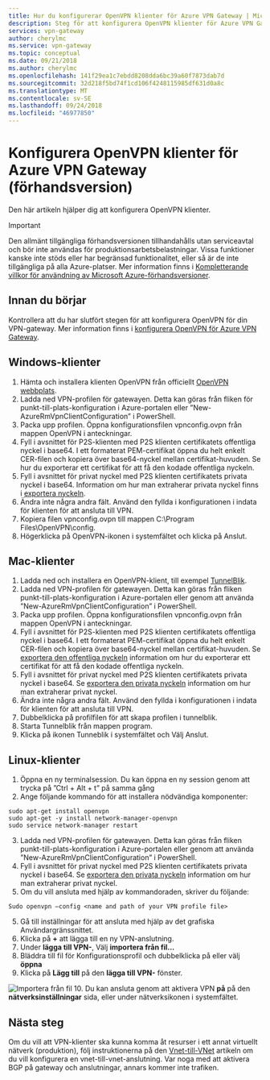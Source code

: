 ```yaml
---
title: Hur du konfigurerar OpenVPN klienter för Azure VPN Gateway | Microsoft Docs
description: Steg för att konfigurera OpenVPN klienter för Azure VPN Gateway
services: vpn-gateway
author: cherylmc
ms.service: vpn-gateway
ms.topic: conceptual
ms.date: 09/21/2018
ms.author: cherylmc
ms.openlocfilehash: 141f29ea1c7ebdd8208dda6bc39a60f7873dab7d
ms.sourcegitcommit: 32d218f5bd74f1cd106f4248115985df631d0a8c
ms.translationtype: MT
ms.contentlocale: sv-SE
ms.lasthandoff: 09/24/2018
ms.locfileid: "46977850"
---
```

# <a name="configure-openvpn-clients-for-azure-vpn-gateway-preview"></a>Konfigurera OpenVPN klienter för Azure VPN Gateway (förhandsversion)

Den här artikeln hjälper dig att konfigurera OpenVPN klienter.

> [!IMPORTANT]
> Den allmänt tillgängliga förhandsversionen tillhandahålls utan serviceavtal och bör inte användas för produktionsarbetsbelastningar. Vissa funktioner kanske inte stöds eller har begränsad funktionalitet, eller så är de inte tillgängliga på alla Azure-platser. Mer information finns i [Kompletterande villkor för användning av Microsoft Azure-förhandsversioner](https://azure.microsoft.com/support/legal/preview-supplemental-terms/).
>

## <a name="before-you-begin"></a>Innan du börjar

Kontrollera att du har slutfört stegen för att konfigurera OpenVPN för din VPN-gateway. Mer information finns i [konfigurera OpenVPN för Azure VPN Gateway](vpn-gateway-howto-openvpn.md).

## <a name="windows"></a>Windows-klienter

1. Hämta och installera klienten OpenVPN från officiellt [OpenVPN webbplats](https://openvpn.net/index.php/open-source/downloads.html).
2. Ladda ned VPN-profilen för gatewayen. Detta kan göras från fliken för punkt-till-plats-konfiguration i Azure-portalen eller ”New-AzureRmVpnClientConfiguration” i PowerShell.
3. Packa upp profilen. Öppna konfigurationsfilen vpnconfig.ovpn från mappen OpenVPN i anteckningar.
4. Fyll i avsnittet för P2S-klienten med P2S klienten certifikatets offentliga nyckel i base64. I ett formaterat PEM-certifikat öppna du helt enkelt CER-filen och kopiera över base64-nyckel mellan certifikat-huvuden. Se hur du exporterar ett certifikat för att få den kodade offentliga nyckeln.
5. Fyll i avsnittet för privat nyckel med P2S klienten certifikatets privata nyckel i base64. Information om hur man extraherar privata nyckel finns i [exportera nyckeln](vpn-gateway-certificates-point-to-site.md#clientexport).
6. Ändra inte några andra fält. Använd den fyllda i konfigurationen i indata för klienten för att ansluta till VPN.
7. Kopiera filen vpnconfig.ovpn till mappen C:\Program Files\OpenVPN\config.
8. Högerklicka på OpenVPN-ikonen i systemfältet och klicka på Anslut.

## <a name="mac"></a>Mac-klienter

1. Ladda ned och installera en OpenVPN-klient, till exempel [TunnelBlik](https://tunnelblick.net/downloads.html). 
2. Ladda ned VPN-profilen för gatewayen. Detta kan göras från fliken punkt-till-plats-konfiguration i Azure-portalen eller genom att använda ”New-AzureRmVpnClientConfiguration” i PowerShell.
3. Packa upp profilen. Öppna konfigurationsfilen vpnconfig.ovpn från mappen OpenVPN i anteckningar.
4. Fyll i avsnittet för P2S-klienten med P2S klienten certifikatets offentliga nyckel i base64. I ett formaterat PEM-certifikat öppna du helt enkelt CER-filen och kopiera över base64-nyckel mellan certifikat-huvuden. Se [exportera den offentliga nyckeln](vpn-gateway-certificates-point-to-site.md#cer) information om hur du exporterar ett certifikat för att få den kodade offentliga nyckeln.
5. Fyll i avsnittet för privat nyckel med P2S klienten certifikatets privata nyckel i base64. Se [exportera den privata nyckeln](https://www.geotrust.eu/en/support/manuals/microsoft/all+windows+servers/export+private+key+or+certificate/) information om hur man extraherar privat nyckel.
6. Ändra inte några andra fält. Använd den fyllda i konfigurationen i indata för klienten för att ansluta till VPN.
7. Dubbelklicka på profilfilen för att skapa profilen i tunnelblik.
8. Starta Tunnelblik från mappen program.
9. Klicka på ikonen Tunneblik i systemfältet och Välj Anslut.

## <a name="linux"></a>Linux-klienter

1. Öppna en ny terminalsession. Du kan öppna en ny session genom att trycka på ”Ctrl + Alt + t” på samma gång
2. Ange följande kommando för att installera nödvändiga komponenter:

  ```
  sudo apt-get install openvpn
  sudo apt-get -y install network-manager-openvpn
  sudo service network-manager restart
  ```
3. Ladda ned VPN-profilen för gatewayen. Detta kan göras från fliken punkt-till-plats-konfiguration i Azure-portalen eller genom att använda ”New-AzureRmVpnClientConfiguration” i PowerShell.
4. Fyll i avsnittet för privat nyckel med P2S klienten certifikatets privata nyckel i base64. Se [exportera den privata nyckeln](https://www.geotrust.eu/en/support/manuals/microsoft/all+windows+servers/export+private+key+or+certificate/) information om hur man extraherar privat nyckel.
5. Om du vill ansluta med hjälp av kommandoraden, skriver du följande:
  
  ```
  Sudo openvpn –config <name and path of your VPN profile file>
  ```
5. Gå till inställningar för att ansluta med hjälp av det grafiska Användargränssnittet.
6. Klicka på **+** att lägga till en ny VPN-anslutning.
7. Under **lägga till VPN-**, Välj **importera från fil...**
8. Bläddra till fil för Konfigurationsprofil och dubbelklicka på eller välj **öppna**
9. Klicka på **Lägg till** på den **lägga till VPN-** fönster.
  
  ![Importera från fil](./media/vpn-gateway-howto-openvpn-clients/importfromfile.png)
10. Du kan ansluta genom att aktivera VPN **på** på den **nätverksinställningar** sida, eller under nätverksikonen i systemfältet.

## <a name="next-steps"></a>Nästa steg

Om du vill att VPN-klienter ska kunna komma åt resurser i ett annat virtuellt nätverk (produktion), följ instruktionerna på den [Vnet-till-VNet](vpn-gateway-howto-vnet-vnet-resource-manager-portal.md) artikeln om du vill konfigurera en vnet-till-vnet-anslutning. Var noga med att aktivera BGP på gateway och anslutningar, annars kommer inte trafiken.
